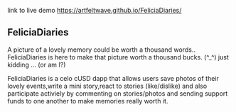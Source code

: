 link to live demo
https://artfeltwave.github.io/FeliciaDiaries/

## FeliciaDiaries
A picture of a lovely memory could be worth a thousand words.. FeliciaDiaries is here to make that picture worth a thousand bucks.
(^_^) just kidding ... (or am I?)

FeliciaDiaries is a celo cUSD dapp that allows users save photos of their lovely events,write a mini story,react to stories (like/dislike) and also participate activiely by commenting on stories/photos and sending support funds to one another to make memories really worth it.
